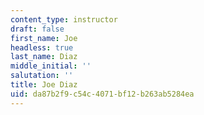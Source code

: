 ```yaml
---
content_type: instructor
draft: false
first_name: Joe
headless: true
last_name: Diaz
middle_initial: ''
salutation: ''
title: Joe Diaz
uid: da87b2f9-c54c-4071-bf12-b263ab5284ea
---
```

